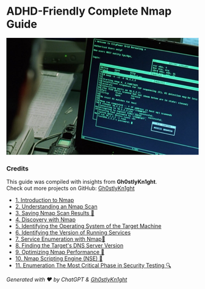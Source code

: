 
# ADHD-Friendly Complete Nmap Guide

<img title="a title" alt="Alt text" src="https://github.com/Gh0stlyKn1ght/ADHD-Friendly-security/blob/93eb2f344973599d48af85a73a80fb2304c8b5a5/ASSETS/trinity-nmapscreen-hd-crop-1200x728-1669528433.jpg">

### Credits
This guide was compiled with insights from **Gh0stlyKn1ght**.  
Check out more projects on GitHub: [Gh0stlyKn1ght](https://github.com/Gh0stlyKn1ght)

 
- [1. Introduction to Nmap](https://github.com/Gh0stlyKn1ght/ADHD-Friendly-security/blob/main/ADHD-Friendly%20Nmap%20Security%20Learning%20Notes/1.%20Introduction%20to%20Nmap.md)
- [2. Understanding an Nmap Scan](https://github.com/Gh0stlyKn1ght/ADHD-Friendly-security/blob/main/ADHD-Friendly%20Nmap%20Security%20Learning%20Notes/2.%20Understanding%20an%20Nmap%20Scan.md)
- [3. Saving Nmap Scan Results 🚀](https://github.com/Gh0stlyKn1ght/ADHD-Friendly-security/blob/main/ADHD-Friendly%20Nmap%20Security%20Learning%20Notes/3.%20Saving%20Nmap%20Scan%20Results%20%F0%9F%9A%80.md)
- [4. Discovery with Nmap](https://github.com/Gh0stlyKn1ght/ADHD-Friendly-security/blob/main/ADHD-Friendly%20Nmap%20Security%20Learning%20Notes/4.%20Discovery%20with%20Nmap.md)
- [5. Identifying the Operating System of the Target Machine](https://github.com/Gh0stlyKn1ght/ADHD-Friendly-security/blob/main/ADHD-Friendly%20Nmap%20Security%20Learning%20Notes/5.%20Identifying%20the%20Operating%20System%20of%20the%20Target%20Machine.md)
- [6. Identifying the Version of Running Services](https://github.com/Gh0stlyKn1ght/ADHD-Friendly-security/blob/main/ADHD-Friendly%20Nmap%20Security%20Learning%20Notes/6.%20Identifying%20the%20Version%20of%20Running%20Services.md)
- [7. Service Enumeration with Nmap🚀](https://github.com/Gh0stlyKn1ght/ADHD-Friendly-security/blob/main/ADHD-Friendly%20Nmap%20Security%20Learning%20Notes/7.%20Service%20Enumeration%20with%20Nmap%F0%9F%9A%80.md)
- [8. Finding the Target's DNS Server Version](https://github.com/Gh0stlyKn1ght/ADHD-Friendly-security/blob/main/ADHD-Friendly%20Nmap%20Security%20Learning%20Notes/8.%20Finding%20the%20Target's%20DNS%20Server%20Version.md)
- [9. Optimizing Nmap Performance 🚀](https://github.com/Gh0stlyKn1ght/ADHD-Friendly-security/blob/main/ADHD-Friendly%20Complete%20Nmap%20Guide/%F0%9F%94%8D%20Nmap%20Scripting%20Engine%20(NSE)%20%F0%9F%9A%80.md)
- [10. Nmap Scripting Engine (NSE) 🚀](https://github.com/Gh0stlyKn1ght/ADHD-Friendly-security/blob/main/ADHD-Friendly%20Nmap%20Security%20Learning%20Notes/9.%20Optimizing%20Nmap%20Performance%20%F0%9F%9A%80.md)
- [11. Enumeration The Most Critical Phase in Security Testing 🔍](https://github.com/Gh0stlyKn1ght/ADHD-Friendly-security/blob/main/ADHD-Friendly%20Complete%20Nmap%20Guide/%F0%9F%94%8D%20Service%20Enumeration%20with%20Nmap%F0%9F%9A%80.md)



*Generated with ❤️ by ChatGPT & [Gh0stlyKn1ght](https://github.com/Gh0stlyKn1ght)*




